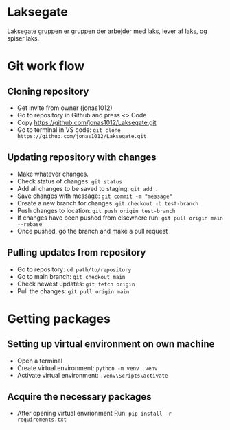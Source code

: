 # Laksegate
Laksegate gruppen er gruppen der arbejder med laks, lever af laks, og spiser laks.

# Git work flow 

## Cloning repository
* Get invite from owner (jonas1012)
* Go to repository in Github and press <> Code
* Copy https://github.com/jonas1012/Laksegate.git
* Go to terminal in VS code: `git clone https://github.com/jonas1012/Laksegate.git`

## Updating repository with changes
* Make whatever changes.
* Check status of changes: `git status`
* Add all changes to be saved to staging: `git add .`
* Save changes with message: `git commit -m "message"`
* Create a new branch for changes: `git checkout -b test-branch`
* Push changes to location: `git push origin test-branch`
* If changes have been pushed from elsewhere run: `git pull origin main --rebase`
* Once pushed, go the branch and make a pull request

## Pulling updates from repository
* Go to repository: `cd path/to/repository`
* Go to main branch: `git checkout main`
* Check newest updates: `git fetch origin`
* Pull the changes: `git pull origin main` 


# Getting packages 


## Setting up virtual environment on own machine
* Open a terminal
* Create virtual environment: `python -m venv .venv`
* Activate virtual environment: `.venv\Scripts\activate`


## Acquire the necessary packages
* After opening virtual envrionment Run: `pip install -r requirements.txt`

